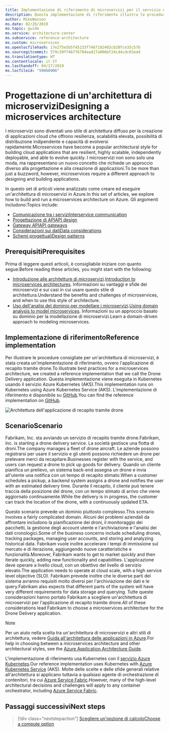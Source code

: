 ```yaml
---
title: Implementazione di riferimento di microservizi per il servizio Azure Kubernetes
description: Questa implementazione di riferimento illustra le procedure consigliate per un'architettura di microservizi
author: MikeWasson
ms.date: 02/26/2019
ms.topic: guide
ms.service: architecture-center
ms.subservice: reference-architecture
ms.custom: microservices
ms.openlocfilehash: 17e275e5b5f45233f7467192402cb28fce35c57b
ms.sourcegitcommit: 579c39ff4b776704ead17a006bf24cd4cdc65edd
ms.translationtype: HT
ms.contentlocale: it-IT
ms.lasthandoff: 04/17/2019
ms.locfileid: "59068906"
---
```

# <a name="designing-a-microservices-architecture"></a><span data-ttu-id="11755-103">Progettazione di un'architettura di microservizi</span><span class="sxs-lookup"><span data-stu-id="11755-103">Designing a microservices architecture</span></span>

<span data-ttu-id="11755-104">I microservizi sono diventati uno stile di architettura diffuso per la creazione di applicazioni cloud che offrono resilienza, scalabilità elevata, possibilità di distribuzione indipendente e capacità di evolversi rapidamente.</span><span class="sxs-lookup"><span data-stu-id="11755-104">Microservices have become a popular architectural style for building cloud applications that are resilient, highly scalable, independently deployable, and able to evolve quickly.</span></span> <span data-ttu-id="11755-105">I microservizi non sono solo una moda, ma rappresentano un nuovo concetto che richiede un approccio diverso alla progettazione e alla creazione di applicazioni.</span><span class="sxs-lookup"><span data-stu-id="11755-105">To be more than just a buzzword, however, microservices require a different approach to designing and building applications.</span></span>

<span data-ttu-id="11755-106">In questo set di articoli viene analizzato come creare ed eseguire un'architettura di microservizi in Azure.</span><span class="sxs-lookup"><span data-stu-id="11755-106">In this set of articles, we explore how to build and run a microservices architecture on Azure.</span></span> <span data-ttu-id="11755-107">Gli argomenti includono:</span><span class="sxs-lookup"><span data-stu-id="11755-107">Topics include:</span></span>

- [<span data-ttu-id="11755-108">Comunicazione tra i servizi</span><span class="sxs-lookup"><span data-stu-id="11755-108">Interservice communication</span></span>](./interservice-communication.md)
- [<span data-ttu-id="11755-109">Progettazione di API</span><span class="sxs-lookup"><span data-stu-id="11755-109">API design</span></span>](./api-design.md)
- [<span data-ttu-id="11755-110">Gateway API</span><span class="sxs-lookup"><span data-stu-id="11755-110">API gateways</span></span>](./gateway.md)
- [<span data-ttu-id="11755-111">Considerazioni sui dati</span><span class="sxs-lookup"><span data-stu-id="11755-111">Data considerations</span></span>](./data-considerations.md)
- [<span data-ttu-id="11755-112">Schemi progettuali</span><span class="sxs-lookup"><span data-stu-id="11755-112">Design patterns</span></span>](./patterns.md)

## <a name="prerequisites"></a><span data-ttu-id="11755-113">Prerequisiti</span><span class="sxs-lookup"><span data-stu-id="11755-113">Prerequisites</span></span>

<span data-ttu-id="11755-114">Prima di leggere questi articoli, è consigliabile iniziare con quanto segue:</span><span class="sxs-lookup"><span data-stu-id="11755-114">Before reading these articles, you might start with the following:</span></span>

- <span data-ttu-id="11755-115">[Introduzione alle architetture di microservizi](../introduction.md).</span><span class="sxs-lookup"><span data-stu-id="11755-115">[Introduction to microservices architectures](../introduction.md).</span></span> <span data-ttu-id="11755-116">Informazioni su vantaggi e sfide dei microservizi e sui casi in cui usare questo stile di architettura.</span><span class="sxs-lookup"><span data-stu-id="11755-116">Understand the benefits and challenges of microservices, and when to use this style of architecture.</span></span>
- <span data-ttu-id="11755-117">[Uso dell'analisi del dominio per modellare i microservizi](../model/domain-analysis.md).</span><span class="sxs-lookup"><span data-stu-id="11755-117">[Using domain analysis to model microservices](../model/domain-analysis.md).</span></span> <span data-ttu-id="11755-118">Informazioni su un approccio basato su dominio per la modellazione di microservizi.</span><span class="sxs-lookup"><span data-stu-id="11755-118">Learn a domain-driven approach to modeling microservices.</span></span>

## <a name="reference-implementation"></a><span data-ttu-id="11755-119">Implementazione di riferimento</span><span class="sxs-lookup"><span data-stu-id="11755-119">Reference implementation</span></span>

<span data-ttu-id="11755-120">Per illustrare le procedure consigliate per un'architettura di microservizi, è stata creata un'implementazione di riferimento, ovvero l'applicazione di recapito tramite drone.</span><span class="sxs-lookup"><span data-stu-id="11755-120">To illustrate best practices for a microservices architecture, we created a reference implementation that we call the Drone Delivery application.</span></span> <span data-ttu-id="11755-121">Questa implementazione viene eseguita in Kubernetes usando il servizio Azure Kubernetes (AKS).</span><span class="sxs-lookup"><span data-stu-id="11755-121">This implementation runs on Kubernetes using Azure Kubernetes Service (AKS).</span></span> <span data-ttu-id="11755-122">L'implementazione di riferimento è disponibile su [GitHub][drone-ri].</span><span class="sxs-lookup"><span data-stu-id="11755-122">You can find the reference implementation on [GitHub][drone-ri].</span></span>

![Architettura dell'applicazione di recapito tramite drone](../images/drone-delivery.png)

## <a name="scenario"></a><span data-ttu-id="11755-124">Scenario</span><span class="sxs-lookup"><span data-stu-id="11755-124">Scenario</span></span>

<span data-ttu-id="11755-125">Fabrikam, Inc. sta avviando un servizio di recapito tramite drone.</span><span class="sxs-lookup"><span data-stu-id="11755-125">Fabrikam, Inc. is starting a drone delivery service.</span></span> <span data-ttu-id="11755-126">La società gestisce una flotta di droni.</span><span class="sxs-lookup"><span data-stu-id="11755-126">The company manages a fleet of drone aircraft.</span></span> <span data-ttu-id="11755-127">Le aziende possono registrarsi per usare il servizio e gli utenti possono richiedere un drone per prelevare merci da recapitare.</span><span class="sxs-lookup"><span data-stu-id="11755-127">Businesses register with the service, and users can request a drone to pick up goods for delivery.</span></span> <span data-ttu-id="11755-128">Quando un cliente pianifica un prelievo, un sistema back-end assegna un drone e invia all'utente una notifica con un tempo di recapito stimato.</span><span class="sxs-lookup"><span data-stu-id="11755-128">When a customer schedules a pickup, a backend system assigns a drone and notifies the user with an estimated delivery time.</span></span> <span data-ttu-id="11755-129">Durante il recapito, il cliente può tenere traccia della posizione del drone, con un tempo stimato di arrivo che viene aggiornato continuamente.</span><span class="sxs-lookup"><span data-stu-id="11755-129">While the delivery is in progress, the customer can track the location of the drone, with a continuously updated ETA.</span></span>

<span data-ttu-id="11755-130">Questo scenario prevede un dominio piuttosto complesso.</span><span class="sxs-lookup"><span data-stu-id="11755-130">This scenario involves a fairly complicated domain.</span></span> <span data-ttu-id="11755-131">Alcuni dei problemi aziendali da affrontare includono la pianificazione dei droni, il monitoraggio dei pacchetti, la gestione degli account utente e l'archiviazione e l'analisi dei dati cronologici.</span><span class="sxs-lookup"><span data-stu-id="11755-131">Some of the business concerns include scheduling drones, tracking packages, managing user accounts, and storing and analyzing historical data.</span></span> <span data-ttu-id="11755-132">Fabrikam vuole inoltre accelerare i tempi di immissione sul mercato e di iterazione, aggiungendo nuove caratteristiche e funzionalità.</span><span class="sxs-lookup"><span data-stu-id="11755-132">Moreover, Fabrikam wants to get to market quickly and then iterate quickly, adding new functionality and capabilities.</span></span> <span data-ttu-id="11755-133">L'applicazione deve operare a livello cloud, con un obiettivo del livello di servizio elevato.</span><span class="sxs-lookup"><span data-stu-id="11755-133">The application needs to operate at cloud scale, with a high service level objective (SLO).</span></span> <span data-ttu-id="11755-134">Fabrikam prevede inoltre che le diverse parti del sistema avranno requisiti molto diversi per l'archiviazione dei dati e le query.</span><span class="sxs-lookup"><span data-stu-id="11755-134">Fabrikam also expects that different parts of the system will have very different requirements for data storage and querying.</span></span> <span data-ttu-id="11755-135">Tutte queste considerazioni hanno portato Fabrikam a scegliere un'architettura di microservizi per l'applicazione di recapito tramite drone.</span><span class="sxs-lookup"><span data-stu-id="11755-135">All of these considerations lead Fabrikam to choose a microservices architecture for the Drone Delivery application.</span></span>

> [!NOTE]
> <span data-ttu-id="11755-136">Per un aiuto nella scelta tra un'architettura di microservizi e altri stili di architettura, vedere [Guida all'architettura delle applicazioni in Azure](../../guide/index.md).</span><span class="sxs-lookup"><span data-stu-id="11755-136">For help in choosing between a microservices architecture and other architectural styles, see the [Azure Application Architecture Guide](../../guide/index.md).</span></span>

<span data-ttu-id="11755-137">L'implementazione di riferimento usa Kubernetes con il [servizio Azure Kubernetes](/azure/aks/).</span><span class="sxs-lookup"><span data-stu-id="11755-137">Our reference implementation uses Kubernetes with [Azure Kubernetes Service](/azure/aks/) (AKS).</span></span> <span data-ttu-id="11755-138">Molte delle scelte e delle sfide generali relative all'architettura si applicano tuttavia a qualsiasi agente di orchestrazione di contenitori, tra cui [Azure Service Fabric](/azure/service-fabric/).</span><span class="sxs-lookup"><span data-stu-id="11755-138">However, many of the high-level architectural decisions and challenges will apply to any container orchestrator, including [Azure Service Fabric](/azure/service-fabric/).</span></span>

<!-- links -->

[drone-ri]: https://github.com/mspnp/microservices-reference-implementation/tree/v0.1.0-orig

## <a name="next-steps"></a><span data-ttu-id="11755-139">Passaggi successivi</span><span class="sxs-lookup"><span data-stu-id="11755-139">Next steps</span></span>

> [!div class="nextstepaction"]
> [<span data-ttu-id="11755-140">Scegliere un'opzione di calcolo</span><span class="sxs-lookup"><span data-stu-id="11755-140">Choose a compute option</span></span>](./compute-options.md)